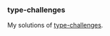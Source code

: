 ### type-challenges

My solutions of  <a href="https://github.com/type-challenges/type-challenges" target="_blank">type-challenges</a>.
